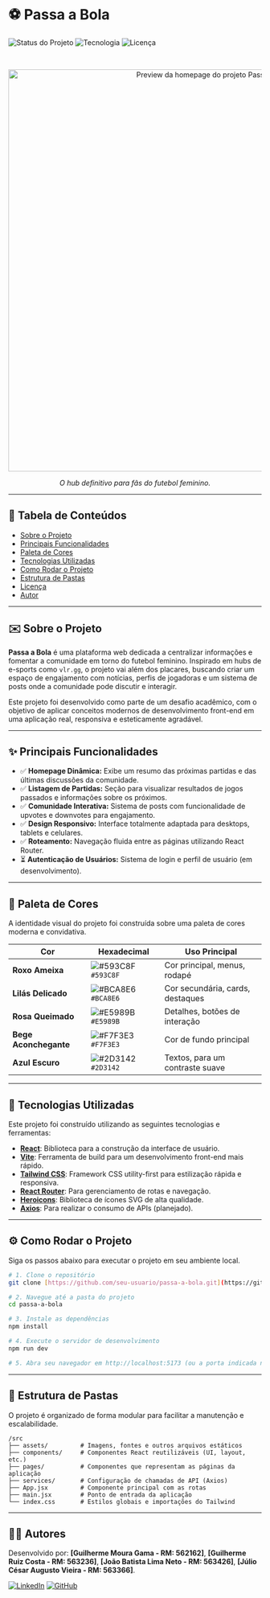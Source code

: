 # ⚽ Passa a Bola

![Status do Projeto](https://img.shields.io/badge/status-em%20desenvolvimento-yellow)
![Tecnologia](https://img.shields.io/badge/tecnologia-React%20%7C%20TailwindCSS-blue)
![Licença](https://img.shields.io/badge/licen%C3%A7a-MIT-green)

<br>

<p align="center">
  <img src="./public/passa-a-bola-homepage.png" alt="Preview da homepage do projeto Passa a Bola" width="800"/>
</p>

<p align="center">
  <i>O hub definitivo para fãs do futebol feminino.</i>
</p>

---

## 📖 Tabela de Conteúdos

* [Sobre o Projeto](#-sobre-o-projeto)
* [Principais Funcionalidades](#-principais-funcionalidades)
* [Paleta de Cores](#-paleta-de-cores)
* [Tecnologias Utilizadas](#-tecnologias-utilizadas)
* [Como Rodar o Projeto](#-como-rodar-o-projeto)
* [Estrutura de Pastas](#-estrutura-de-pastas)
* [Licença](#-licença)
* [Autor](#-autor)

---

## ✉️ Sobre o Projeto

**Passa a Bola** é uma plataforma web dedicada a centralizar informações e fomentar a comunidade em torno do futebol feminino. Inspirado em hubs de e-sports como `vlr.gg`, o projeto vai além dos placares, buscando criar um espaço de engajamento com notícias, perfis de jogadoras e um sistema de posts onde a comunidade pode discutir e interagir.

Este projeto foi desenvolvido como parte de um desafio acadêmico, com o objetivo de aplicar conceitos modernos de desenvolvimento front-end em uma aplicação real, responsiva e esteticamente agradável.

---

## ✨ Principais Funcionalidades

-   ✅ **Homepage Dinâmica:** Exibe um resumo das próximas partidas e das últimas discussões da comunidade.
-   ✅ **Listagem de Partidas:** Seção para visualizar resultados de jogos passados e informações sobre os próximos.
-   ✅ **Comunidade Interativa:** Sistema de posts com funcionalidade de upvotes e downvotes para engajamento.
-   ✅ **Design Responsivo:** Interface totalmente adaptada para desktops, tablets e celulares.
-   ✅ **Roteamento:** Navegação fluida entre as páginas utilizando React Router.
-   ⏳ **Autenticação de Usuários:** Sistema de login e perfil de usuário (em desenvolvimento).

---

## 🎨 Paleta de Cores

A identidade visual do projeto foi construída sobre uma paleta de cores moderna e convidativa.

| Cor                 | Hexadecimal                                                              | Uso Principal                               |
| ------------------- | ------------------------------------------------------------------------ | ------------------------------------------- |
| **Roxo Ameixa** | ![#593C8F](https://placehold.co/15x15/593C8F/593C8F.png) `#593C8F` | Cor principal, menus, rodapé              |
| **Lilás Delicado** | ![#BCA8E6](https://placehold.co/15x15/BCA8E6/BCA8E6.png) `#BCA8E6` | Cor secundária, cards, destaques          |
| **Rosa Queimado** | ![#E5989B](https://placehold.co/15x15/E5989B/E5989B.png) `#E5989B` | Detalhes, botões de interação             |
| **Bege Aconchegante** | ![#F7F3E3](https://placehold.co/15x15/F7F3E3/F7F3E3.png) `#F7F3E3` | Cor de fundo principal                      |
| **Azul Escuro** | ![#2D3142](https://placehold.co/15x15/2D3142/2D3142.png) `#2D3142` | Textos, para um contraste suave           |

---

## 🚀 Tecnologias Utilizadas

Este projeto foi construído utilizando as seguintes tecnologias e ferramentas:

-   **[React](https://reactjs.org/)**: Biblioteca para a construção da interface de usuário.
-   **[Vite](https://vitejs.dev/)**: Ferramenta de build para um desenvolvimento front-end mais rápido.
-   **[Tailwind CSS](https://tailwindcss.com/)**: Framework CSS utility-first para estilização rápida e responsiva.
-   **[React Router](https://reactrouter.com/)**: Para gerenciamento de rotas e navegação.
-   **[Heroicons](https://heroicons.com/)**: Biblioteca de ícones SVG de alta qualidade.
-   **[Axios](https://axios-http.com/)**: Para realizar o consumo de APIs (planejado).

---

## ⚙️ Como Rodar o Projeto

Siga os passos abaixo para executar o projeto em seu ambiente local.

```bash
# 1. Clone o repositório
git clone [https://github.com/seu-usuario/passa-a-bola.git](https://github.com/seu-usuario/passa-a-bola.git)

# 2. Navegue até a pasta do projeto
cd passa-a-bola

# 3. Instale as dependências
npm install

# 4. Execute o servidor de desenvolvimento
npm run dev

# 5. Abra seu navegador em http://localhost:5173 (ou a porta indicada no terminal)
```

---

## 📁 Estrutura de Pastas

O projeto é organizado de forma modular para facilitar a manutenção e escalabilidade.

```
/src
├── assets/         # Imagens, fontes e outros arquivos estáticos
├── components/     # Componentes React reutilizáveis (UI, layout, etc.)
├── pages/          # Componentes que representam as páginas da aplicação
├── services/       # Configuração de chamadas de API (Axios)
├── App.jsx         # Componente principal com as rotas
├── main.jsx        # Ponto de entrada da aplicação
└── index.css       # Estilos globais e importações do Tailwind
```

---

## 👨‍💻 Autores

Desenvolvido por:
**[Guilherme Moura Gama - RM: 562162]**,
**[Guilherme Ruiz Costa - RM: 563236]**,
**[João Batista Lima Neto - RM: 563426]**,
**[Júlio César Augusto Vieira - RM: 563366]**.

[![LinkedIn](https://img.shields.io/badge/linkedin-%230077B5.svg?style=for-the-badge&logo=linkedin&logoColor=white)](https://www.linkedin.com/in/seu-linkedin/)
[![GitHub](https://img.shields.io/badge/github-%23121011.svg?style=for-the-badge&logo=github&logoColor=white)](https://github.com/seu-usuario)
